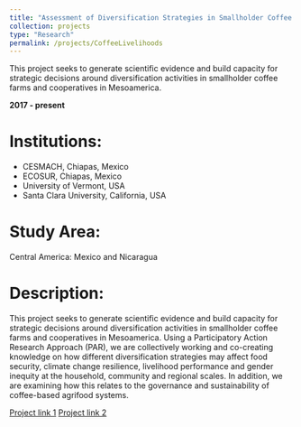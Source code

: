 ```yaml
---
title: "Assessment of Diversification Strategies in Smallholder Coffee Systems of Mesoamerica"
collection: projects
type: "Research"
permalink: /projects/CoffeeLivelihoods
---
```


This project seeks to generate scientific evidence and build capacity for strategic decisions around diversification activities in smallholder coffee farms and cooperatives in Mesoamerica.

**2017 - present**

Institutions:
===============
* CESMACH, Chiapas, Mexico
* ECOSUR, Chiapas, Mexico
* University of Vermont, USA
* Santa Clara University, California, USA

Study Area:
====================
Central America: Mexico and Nicaragua

Description:
=======================
This project seeks to generate scientific evidence and build capacity for strategic decisions around diversification activities in smallholder coffee farms and cooperatives in Mesoamerica. Using a Participatory Action Research Approach (PAR), we are collectively working and co-creating knowledge on how different diversification strategies may affect food security, climate change resilience, livelihood performance and gender inequity at the household, community and regional scales. In addition, we are examining how this relates to the governance and sustainability of coffee-based agrifood systems.

[Project link 1](http://canunite.org/our-work/projects-2/diversification-on-coffee-farms/)
[Project link 2](https://www.uvm.edu/agroecology/research/current-projects/international/)




